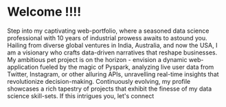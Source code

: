 
# Welcome !!!!



Step into my captivating web-portfolio, where a seasoned data science professional with 10 years of industrial prowess awaits to astound you. Hailing from diverse global ventures in India, Australia, and now the USA, I am a visionary who crafts data-driven narratives that reshape businesses. My ambitious pet project is on the horizon - envision a dynamic web-application fueled by the magic of Pyspark, analyzing live user data from Twitter, Instagram, or other alluring APIs, unravelling real-time insights that revolutionize decision-making. Continuously evolving, my profile showcases a rich tapestry of projects that exhibit the finesse of my data science skill-sets. If this intrigues you, let's connect
